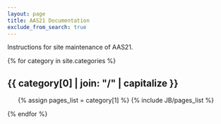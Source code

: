 ```yaml
---
layout: page
title: AAS21 Documentation
exclude_from_search: true
---
```

Instructions for site maintenance of AAS21.

{% for category in site.categories %} 
  <h2 id="{{ category[0] }}-ref">{{ category[0] | join: "/" | capitalize }}</h2>
  <ul>
    {% assign pages_list = category[1] %}  
    {% include JB/pages_list %}
  </ul>
{% endfor %}

